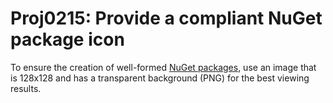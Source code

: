 # Proj0215: Provide a compliant NuGet package icon
To ensure the creation of well-formed [NuGet packages](../general/nuget-packages.md),
use an image that is 128x128 and has a transparent background (PNG) for the best
viewing results.
